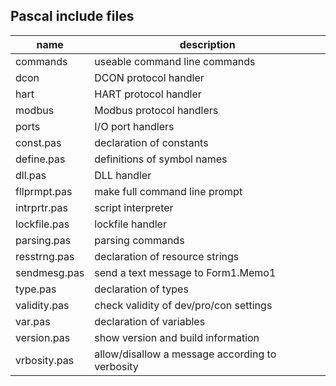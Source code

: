## Pascal include files  

|name        |description                                    |
|------------|-----------------------------------------------|
|commands    |useable command line commands                  |
|dcon        |DCON protocol handler                          |
|hart        |HART protocol handler                          |
|modbus      |Modbus protocol handlers                       |
|ports       |I/O port handlers                              |
|const.pas   |declaration of constants                       |
|define.pas  |definitions of symbol names                    |
|dll.pas     |DLL handler                                    |
|fllprmpt.pas|make full command line prompt                  |
|intrprtr.pas|script interpreter                             |
|lockfile.pas|lockfile handler                               |
|parsing.pas |parsing commands                               |
|resstrng.pas|declaration of resource strings                |
|sendmesg.pas|send a text message to Form1.Memo1             |
|type.pas    |declaration of types                           |
|validity.pas|check validity of dev/pro/con settings         |
|var.pas     |declaration of variables                       |
|version.pas |show version and build information             |
|vrbosity.pas|allow/disallow a message according to verbosity|
